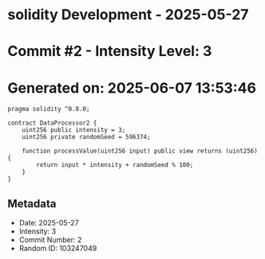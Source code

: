﻿# solidity Development - 2025-05-27
# Commit #2 - Intensity Level: 3
# Generated on: 2025-06-07 13:53:46
```solidity
pragma solidity ^0.8.0;

contract DataProcessor2 {
    uint256 public intensity = 3;
    uint256 private randomSeed = 596374;

    function processValue(uint256 input) public view returns (uint256) {
        return input * intensity + randomSeed % 100;
    }
}
```
## Metadata
- Date: 2025-05-27
- Intensity: 3
- Commit Number: 2
- Random ID: 103247049
